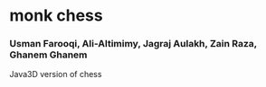 # monk chess
### Usman Farooqi, Ali-Altimimy, Jagraj Aulakh, Zain Raza, Ghanem Ghanem

Java3D version of chess
